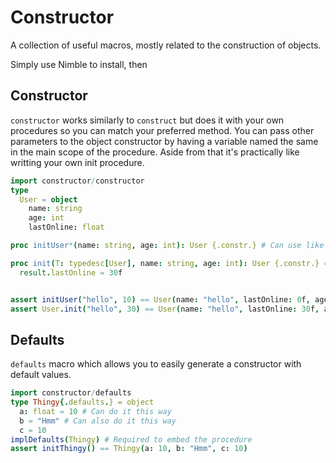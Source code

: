 # Constructor
A collection of useful macros, mostly related to the construction of objects.


Simply use Nimble to install, then
## Constructor
`constructor` works similarly to `construct` but does it with your own procedures so you can match your preferred method.
You can pass other parameters to the object constructor by having a variable named the same in the main scope of the procedure.
Aside from that it's practically like writting your own init procedure.
```nim
import constructor/constructor
type
  User = object
    name: string
    age: int
    lastOnline: float

proc initUser*(name: string, age: int): User {.constr.} # Can use like a forward declare.

proc init(T: typedesc[User], name: string, age: int): User {.constr.} =
  result.lastOnline = 30f


assert initUser("hello", 10) == User(name: "hello", lastOnline: 0f, age: 10)
assert User.init("hello", 30) == User(name: "hello", lastOnline: 30f, age: 30)

```


## Defaults
`defaults` macro which allows you to easily generate a constructor with default values.

```nim
import constructor/defaults
type Thingy{.defaults.} = object
  a: float = 10 # Can do it this way
  b = "Hmm" # Can also do it this way
  c = 10
implDefaults(Thingy) # Required to embed the procedure
assert initThingy() == Thingy(a: 10, b: "Hmm", c: 10)
```
